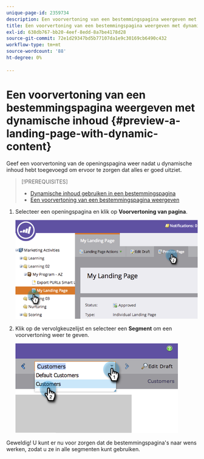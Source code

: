 ```yaml
---
unique-page-id: 2359734
description: Een voorvertoning van een bestemmingspagina weergeven met dynamische inhoud - Marketo Docs - Productdocumentatie
title: Een voorvertoning van een bestemmingspagina weergeven met dynamische inhoud
exl-id: 638db767-bb20-4eef-8edd-8a7be4178d28
source-git-commit: 72e1d29347bd5b77107da1e9c30169cb6490c432
workflow-type: tm+mt
source-wordcount: '88'
ht-degree: 0%

---
```


# Een voorvertoning van een bestemmingspagina weergeven met dynamische inhoud {#preview-a-landing-page-with-dynamic-content}

Geef een voorvertoning van de openingspagina weer nadat u dynamische inhoud hebt toegevoegd om ervoor te zorgen dat alles er goed uitziet.

>[!PREREQUISITES]
>
>* [Dynamische inhoud gebruiken in een bestemmingspagina](/help/marketo/product-docs/demand-generation/landing-pages/personalizing-landing-pages/use-dynamic-content-in-a-landing-page.md)
>* [Een voorvertoning van een bestemmingspagina weergeven](/help/marketo/product-docs/demand-generation/landing-pages/landing-page-actions/preview-a-landing-page.md)


1. Selecteer een openingspagina en klik op **Voorvertoning van pagina**.

   ![](assets/image2014-9-17-16-3a9-3a55.png)

1. Klik op de vervolgkeuzelijst en selecteer een **Segment** om een voorvertoning weer te geven.

   ![](assets/image2014-9-25-15-3a34-3a40.png)

Geweldig! U kunt er nu voor zorgen dat de bestemmingspagina&#39;s naar wens werken, zodat u ze in alle segmenten kunt gebruiken.
